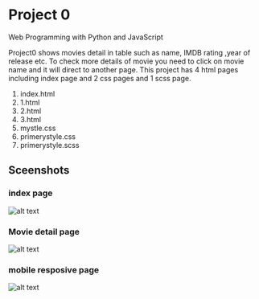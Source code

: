 # Project 0

Web Programming with Python and JavaScript

Project0 shows movies detail in table such as name, IMDB rating ,year of release etc.
To check more details of movie you need to click on movie name and it will direct to another page.
This project has 4 html pages including index page and 2 css pages and 1 scss page.
1. index.html
2. 1.html
3. 2.html
4. 3.html
5. mystle.css
6. primerystyle.css
7. primerystyle.scss

## Sceenshots

### index page
![alt text](https://github.com/me50/Divyang01/blob/master/web50/projects/2020/x/0/screenshots/Screenshot%20from_index.png)

### Movie detail page
![alt text](https://github.com/me50/Divyang01/blob/master/web50/projects/2020/x/0/screenshots/Screenshot_1.png)

### mobile resposive page
![alt text](https://github.com/me50/Divyang01/blob/master/web50/projects/2020/x/0/screenshots/Screenshot_mobile.png)
